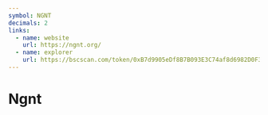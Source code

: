 ```yaml
---
symbol: NGNT
decimals: 2
links:
  - name: website
    url: https://ngnt.org/
  - name: explorer
    url: https://bscscan.com/token/0xB7d9905eDf8B7B093E3C74af8d6982D0F3d37762
---
```


# Ngnt
